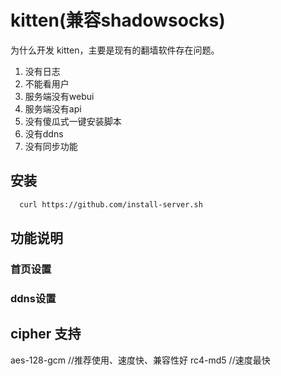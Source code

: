 # kitten(兼容shadowsocks)

为什么开发 kitten，主要是现有的翻墙软件存在问题。
1. 没有日志
2. 不能看用户
3. 服务端没有webui
4. 服务端没有api
5. 没有傻瓜式一键安装脚本
6. 没有ddns
7. 没有同步功能

## 安装

```bash
  curl https://github.com/install-server.sh
```

## 功能说明

### 首页设置

### ddns设置


## cipher 支持
aes-128-gcm //推荐使用、速度快、兼容性好
rc4-md5 //速度最快
